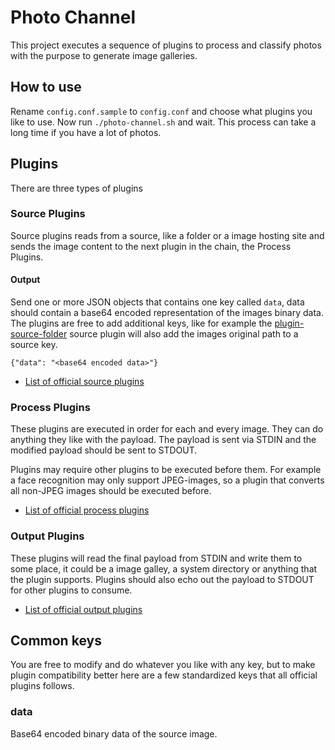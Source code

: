 # Photo Channel

This project executes a sequence of plugins to process and classify photos with the purpose to generate image galleries.

## How to use

Rename `config.conf.sample` to `config.conf` and choose what plugins you like to use. Now run `./photo-channel.sh` and wait. This process can take a long time if you have a lot of photos.

## Plugins

There are three types of plugins

### Source Plugins

Source plugins reads from a source, like a folder or a image hosting site and sends the image content to the next plugin in the chain, the Process Plugins.

#### Output

Send one or more JSON objects that contains one key called `data`, data should contain a base64 encoded representation of the images binary data. The plugins are free to add additional keys, like for example the [plugin-source-folder](https://github.com/photo-channel/plugin-source-folder) source plugin will also add the images original path to a source key.

```
{"data": "<base64 encoded data>"}
```

* [List of official source plugins](https://github.com/photo-channel?q="plugin-source")

### Process Plugins

These plugins are executed in order for each and every image. They can do anything they like with the payload. The payload is sent via STDIN and the modified payload should be sent to STDOUT.

Plugins may require other plugins to be executed before them. For example a face recognition may only support JPEG-images, so a plugin that converts all non-JPEG images should be executed before.

* [List of official process plugins](https://github.com/photo-channel?q="plugin-process")

### Output Plugins

These plugins will read the final payload from STDIN and write them to some place, it could be a image galley, a system directory or anything that the plugin supports. Plugins should also echo out the payload to STDOUT for other plugins to consume.

* [List of official output plugins](https://github.com/photo-channel?q="plugin-output")

## Common keys

You are free to modify and do whatever you like with any key, but to make plugin compatibility better here are a few standardized keys that all official plugins follows.

### data

Base64 encoded binary data of the source image.
